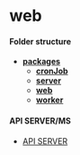# web


#### Folder structure
<!-- starts here -->

- [**packages**](packages)
    - [**cronJob**](packages/cronJob)
    - [**server**](packages/server)
    - [**web**](packages/web)
    - [**worker**](packages/worker)

<!-- ends here -->

#### API SERVER/MS
 - [API SERVER](packages/server/README.md#section)
